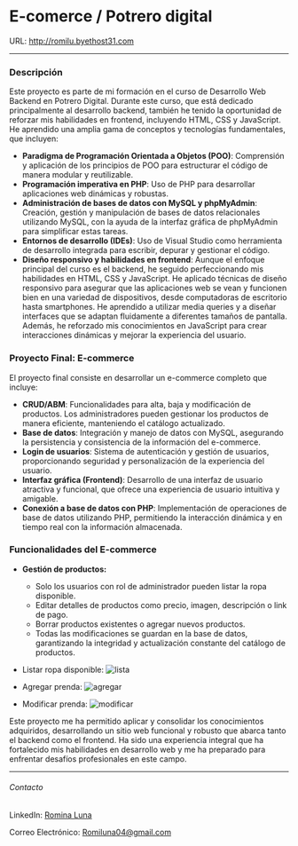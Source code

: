 # E-comerce / Potrero digital

URL: http://romilu.byethost31.com

------------
### Descripción

Este proyecto es parte de mi formación en el curso de Desarrollo Web Backend en Potrero Digital. Durante este curso, que está dedicado principalmente al desarrollo backend, también he tenido la oportunidad de reforzar mis habilidades en frontend, incluyendo HTML, CSS y JavaScript. He aprendido una amplia gama de conceptos y tecnologías fundamentales, que incluyen:

- **Paradigma de Programación Orientada a Objetos (POO)**: Comprensión y aplicación de los principios de POO para estructurar el código de manera modular y reutilizable.
- **Programación imperativa en PHP**: Uso de PHP para desarrollar aplicaciones web dinámicas y robustas.
- **Administración de bases de datos con MySQL y phpMyAdmin**: Creación, gestión y manipulación de bases de datos relacionales utilizando MySQL, con la ayuda de la interfaz gráfica de phpMyAdmin para simplificar estas tareas.
- **Entornos de desarrollo (IDEs)**: Uso de  Visual Studio como herramienta de desarrollo integrada para escribir, depurar y gestionar el código.
- **Diseño responsivo y habilidades en frontend**: Aunque el enfoque principal del curso es el backend, he seguido perfeccionando mis habilidades en HTML, CSS y JavaScript. He aplicado técnicas de diseño responsivo para asegurar que las aplicaciones web se vean y funcionen bien en una variedad de dispositivos, desde computadoras de escritorio hasta smartphones. He aprendido a utilizar media queries y a diseñar interfaces que se adaptan fluidamente a diferentes tamaños de pantalla. Además, he reforzado mis conocimientos en JavaScript para crear interacciones dinámicas y mejorar la experiencia del usuario.

### Proyecto Final: E-commerce

El proyecto final consiste en desarrollar un e-commerce completo que incluye:

- **CRUD/ABM**: Funcionalidades para alta, baja y modificación de productos. Los administradores pueden gestionar los productos de manera eficiente, manteniendo el catálogo actualizado.
- **Base de datos**: Integración y manejo de datos con MySQL, asegurando la persistencia y consistencia de la información del e-commerce.
- **Login de usuarios**: Sistema de autenticación y gestión de usuarios, proporcionando seguridad y personalización de la experiencia del usuario.
- **Interfaz gráfica (Frontend)**: Desarrollo de una interfaz de usuario atractiva y funcional, que ofrece una experiencia de usuario intuitiva y amigable.
- **Conexión a base de datos con PHP**: Implementación de operaciones de base de datos utilizando PHP, permitiendo la interacción dinámica y en tiempo real con la información almacenada.

### Funcionalidades del E-commerce
- **Gestión de productos:**
  - Solo los usuarios con rol de administrador pueden listar la ropa disponible.
  - Editar detalles de productos como precio, imagen, descripción o link de pago.
  - Borrar productos existentes o agregar nuevos productos.
  - Todas las modificaciones se guardan en la base de datos, garantizando la integridad y actualización constante del catálogo de productos.

- Listar ropa disponible:
![lista](https://github.com/user-attachments/assets/239e7141-902f-42d4-b2bc-004a15daa1cb)
- Agregar prenda:
![agregar](https://github.com/user-attachments/assets/24ab8717-6660-43ad-bbab-6916f375cbd9)
- Modificar prenda:
![modificar](https://github.com/user-attachments/assets/1df9cde5-0a9b-4035-9839-d974b73dfd48)





Este proyecto me ha permitido aplicar y consolidar los conocimientos adquiridos, desarrollando un sitio web funcional y robusto que abarca tanto el backend como el frontend. Ha sido una experiencia integral que ha fortalecido mis habilidades en desarrollo web y me ha preparado para enfrentar desafíos profesionales en este campo.

------------
###### Contacto
LinkedIn:  [Romina Luna](http://www.linkedin.com/in/romina-luna04/ "Heading link")

Correo Electrónico: Romiluna04@gmail.com
